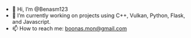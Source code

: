 - 👋 Hi, I’m @Benasm123
- 🌱 I’m currently working on projects using C++, Vulkan, Python, Flask, and Javascript.
- 📫 How to reach me: boonas.mon@gmail.com

